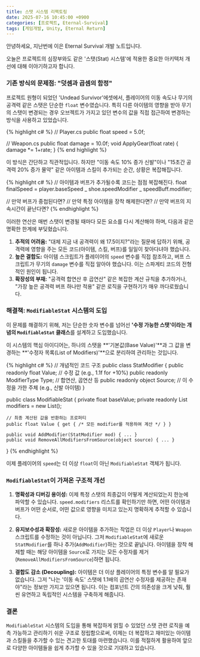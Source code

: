 ```yaml
---
title: 스탯 시스템 리팩토링
date: 2025-07-16 10:45:00 +0900
categories: [프로젝트, Eternal-Survival]
tags: [게임개발, Unity, Eternal Return]
---
```


안녕하세요, 지난번에 이은 Eternal Survival 개발 노트입니다.

오늘은 프로젝트의 심장부와도 같은 '스탯(Stat) 시스템'에 적용한 중요한 아키텍처 개선에 대해 이야기하고자 합니다.

### 기존 방식의 문제점: "덧셈과 곱셈의 함정"

프로젝트 원형이 되었던 'Undead Survivor'에셋에서, 플레이어의 이동 속도나 무기의 공격력 같은 스탯은 단순한 `float` 변수였습니다.
특히 다른 아이템의 영향을 받아 무기의 스탯이 변경되는 경우 오브젝트가 가지고 있던 변수의 값을 직접 접근하여 변경하는 방식을 사용하고 있었습니다.

{% highlight c# %}
// Player.cs
public float speed = 5.0f;

// Weapon.cs
public float damage = 10.0f;
void ApplyGear(float rate)
{
damage \*= 1+rate;
}
{% end highlight %}

이 방식은 간단하고 직관적입니다. 하지만 "이동 속도 10% 증가 신발"이나 "15초간 공격력 20% 증가 물약" 같은 아이템과 스킬이 추가되는 순간, 상황은 복잡해집니다.

{% highlight c# %}
// 아이템과 버프가 추가될수록 코드는 점점 복잡해진다.
float finalSpeed = player.baseSpeed _ shoe.speedModifier _ speedBuff.modifier;

// 만약 버프가 중첩된다면?
// 만약 특정 아이템을 장착 해제한다면?
// 만약 버프의 지속시간이 끝난다면?
{% endhighlight %}

이러한 연산은 매번 스탯이 변경될 때마다 모든 요소를 다시 계산해야 하며, 다음과 같은 명확한 한계에 부딪혔습니다.

1.  **추적의 어려움:** "대체 지금 내 공격력이 왜 17.5이지?"라는 질문에 답하기 위해, 공격력에 영향을 주는 모든 코드(아이템, 스킬, 버프)를 일일이 찾아다녀야 했습니다.
2.  **높은 결합도:** 아이템 스크립트가 플레이어의 `speed` 변수를 직접 참조하고, 버프 스크립트가 무기의 `damage` 변수를 직접 알아야 했습니다. 이는 스파게티 코드의 전형적인 원인이 됩니다.
3.  **확장성의 부재:** "공격력 합연산 후 곱연산" 같은 복잡한 계산 규칙을 추가하거나, "가장 높은 공격력 버프 하나만 적용" 같은 로직을 구현하기가 매우 까다로웠습니다.

### 해결책: `ModifiableStat` 시스템의 도입

이 문제를 해결하기 위해, 저는 단순한 숫자 변수를 넘어선 **'수정 가능한 스탯'이라는 개념의 `ModifiableStat` 클래스**를 설계하고 도입했습니다.

이 시스템의 핵심 아이디어는, 하나의 스탯을 **'기본값(Base Value)'**과 그 값을 변경하는 **'수정자 목록(List of Modifiers)'**으로 분리하여 관리하는 것입니다.

{% highlight c# %}
// 개념적인 코드 구조
public class StatModifier
{
public readonly float Value; // 수정 값 (e.g., 1.1f for +10%)
public readonly ModifierType Type; // 합연산, 곱연산 등
public readonly object Source; // 이 수정을 가한 주체 (e.g., 신발 아이템)
}

public class ModifiableStat
{
private float baseValue;
private readonly List<StatModifier> modifiers = new List<StatModifier>();

    // 최종 계산된 값을 반환하는 프로퍼티
    public float Value { get { /* 모든 modifier를 적용하여 계산 */ } }

    public void AddModifier(StatModifier mod) { ... }
    public void RemoveAllModifiersFromSource(object source) { ... }

}
{% endhighlight %}

이제 플레이어의 `speed`는 더 이상 `float`이 아닌 `ModifiableStat` 객체가 됩니다.

### `ModifiableStat`이 가져온 구조적 개선

1.  **명확성과 디버깅 용이성:**
    이제 특정 스탯의 최종값이 어떻게 계산되었는지 한눈에 파악할 수 있습니다. `speed.modifiers` 리스트를 확인하기만 하면, 어떤 아이템과 버프가 어떤 순서로, 어떤 값으로 영향을 미치고 있는지 명확하게 추적할 수 있습니다.

2.  **유지보수성과 확장성:**
    새로운 아이템을 추가하는 작업은 더 이상 `Player`나 `Weapon` 스크립트를 수정하는 것이 아닙니다. 그저 `ModifiableStat`에 새로운 `StatModifier`를 하나 추가(`AddModifier`)하는 것으로 끝납니다. 아이템을 장착 해제할 때는 해당 아이템을 `Source`로 가지는 모든 수정자를 제거(`RemoveAllModifiersFromSource`)하면 됩니다.

3.  **결합도 감소 (Decoupling):**
    아이템은 더 이상 플레이어의 특정 변수를 알 필요가 없습니다. 그저 "나는 '이동 속도' 스탯에 1.1배의 곱연산 수정자를 제공하는 존재야"라는 정보만 가지고 있으면 됩니다. 이는 컴포넌트 간의 의존성을 크게 낮춰, 훨씬 유연하고 독립적인 시스템을 구축하게 해줍니다.

### 결론

`ModifiableStat` 시스템의 도입을 통해 복잡하게 얽힐 수 있었던 스탯 관련 로직을 예측 가능하고 관리하기 쉬운 구조로 정립함으로써, 이제는 더 복잡하고 재미있는 아이템과 스킬들을 추가할 수 있는 견고한 토대를 마련했습니다.
이를 적절하게 활용하여 앞으로 다양한 아이템들을 쉽게 추가할 수 있을 것으로 기대하고 있습니다.
